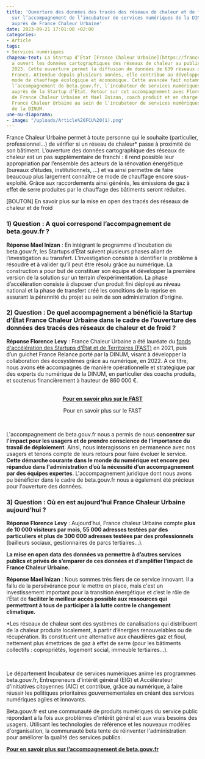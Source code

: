 ```yaml
---
title: 'Ouverture des données des tracés des réseaux de chaleur et de froid : retour
  sur l’accompagnement de l’incubateur de services numériques de la DINUM beta.gouv.fr
  auprès de France Chaleur Urbaine'
date: 2023-09-21 17:01:00 +02:00
categories:
- Article
tags:
- Services numériques
chapeau-text: La Startup d’État [France Chaleur Urbaine](https://france-chaleur-urbaine.beta.gouv.fr/)
  a ouvert les données cartographiques des réseaux de chaleur au public le 1er septembre
  2023. Cette ouverture permet la diffusion de données de 639 réseaux de chaleur en
  France. Attendue depuis plusieurs années, elle contribue au développement de ce
  mode de chauffage écologique et économique. Cette avancée fait notamment suite à
  l’accompagnement de beta.gouv.fr, l’incubateur de services numériques de la DINUM,
  auprès de la Startup d’État. Retour sur cet accompagnement avec Florence Levy intrapreneure
  de France Chaleur Urbaine et Mael Inizan, coach produit et en charge du suivi de
  France Chaleur Urbaine au sein de l’incubateur de services numériques beta.gouv.fr
  de la DINUM.
une-ou-diaporama:
- image: "/uploads/Article%20FCU%20(1).png"
---
```


France Chaleur Urbaine permet à toute personne qui le souhaite (particulier, professionnel…) de vérifier si un réseau de chaleur* passe à proximité de son bâtiment. L’ouverture des données cartographique des réseaux de chaleur est un pas supplémentaire de franchi : il rend possible leur appropriation par l’ensemble des acteurs de la rénovation énergétique (bureaux d’études, institutionnels, ...) et va ainsi permettre de faire beaucoup plus largement connaître ce mode de chauffage encore sous-exploité. Grâce aux raccordements ainsi générés, les émissions de gaz à effet de serre produites par le chauffage des bâtiments seront réduites.

[BOUTON] En savoir plus sur la mise en open des tracés des réseaux de chaleur et de froid

### 1) Question : A quoi correspond l’accompagnement de beta.gouv.fr ? 

**Réponse Mael Inizan** : En intégrant le programme d’incubation de beta.gouv.fr, les Startups d’État suivent plusieurs phases allant de l’investigation au transfert. L’investigation consiste à identifier le problème à résoudre et à valider qu’il peut être résolu grâce au numérique. La construction a pour but de constituer son équipe et développer la première version de la solution sur un terrain d’expérimentation. La phase d’accélération consiste à disposer d’un produit fini déployé au niveau national et la phase de transfert créé les conditions de la reprise en assurant la pérennité du projet au sein de son administration d‘origine. 

### 2) Question : De quel accompagnement a bénéficié la Startup d’État  France Chaleur Urbaine dans le cadre de l’ouverture des données des tracés des réseaux de chaleur et de froid ?

**Réponse Florence Levy** : France Chaleur Urbaine a été lauréate du [fonds d'accélération des Startups d'État et de Territoires (FAST)](https://beta.gouv.fr/fast/) en 2021, puis d’un guichet France Relance porté par la DINUM, visant à développer la collaboration des écosystèmes grâce au numérique, en 2022. A ce titre, nous avons été accompagnés de manière opérationnelle et stratégique par des experts du numérique de la DINUM, en particulier des coachs produits, et soutenus financièrement à hauteur de 860 000 €.

<br>
<div align="center"><a href="https://beta.gouv.fr/fast/" class="button"><b>Pour en savoir plus sur le FAST</b></a><p class="ouverture">Pour en savoir plus sur le FAST</p></div>
<br>

L'accompagnement de beta.gouv.fr nous a permis de nous **concentrer sur l'impact pour les usagers et de prendre conscience de l'importance du travail de déploiement**. Ainsi, nous interagissons en permanence avec nos usagers et tenons compte de leurs retours pour faire évoluer le service. **Cette démarche courante dans le monde du numérique est encore peu répandue dans l'administration d’où la nécessité d’un accompagnement par des équipes expertes**. L'accompagnement juridique dont nous avons pu bénéficier dans le cadre de beta.gouv.fr nous a également été précieux pour l'ouverture des données.

### 3) Question : Où en est aujourd’hui France Chaleur Urbaine aujourd’hui ? 

**Réponse Florence Levy** : Aujourd’hui, France chaleur Urbaine compte **plus de 10 000 visiteurs par mois, 55 000 adresses testées par des particuliers et plus de 300 000 adresses testées par des professionnels** (bailleurs sociaux, gestionnaires de parcs tertiaires…). 

**La mise en open data des données va permettre à d’autres services publics et privés de s’emparer de ces données et d’amplifier l’impact de France Chaleur Urbaine.**

**Réponse Mael Inizan** : Nous sommes très fiers de ce service innovant. Il a fallu de la persévérance pour le mettre en place, mais c'est un investissement important pour la transition énergétique et c’est le rôle de l’État de **faciliter le meilleur accès possible aux ressources qui permettront à tous de participer à la lutte contre le changement climatique.** 

*Les réseaux de chaleur sont des systèmes de canalisations qui distribuent de la chaleur produite localement, à partir d’énergies renouvelables ou de récupération. Ils constituent une alternative aux chaudières gaz et fioul, nettement plus émettrices de gaz à effet de serre (pour les bâtiments collectifs : copropriétés, logement social, immeuble tertiaires...).

<div class="encadre noir" style="margin-bottom:40px">
<br>
<p>Le département Incubateur de services numériques anime les programmes beta.gouv.fr, Entrepreneurs d'intérêt général (EIG) et Accélérateur d'initiatives citoyennes (AIC) et contribue, grâce au numérique, à faire réussir les politiques prioritaires gouvernementales en créant des services numériques agiles et innovants.

Beta.gouv.fr est une communauté de produits numériques du service public répondant à la fois aux problèmes d'intérêt général et aux vrais besoins des usagers. Utilisant les technologies de référence et les nouveaux modèles d'organisation, la communauté beta tente de réinventer l'administration pour améliorer la qualité des services publics. 

<a href="https://beta.gouv.fr/fast/"><b>Pour en savoir plus sur l’accompagnement de beta.gouv.fr</b></a></p>